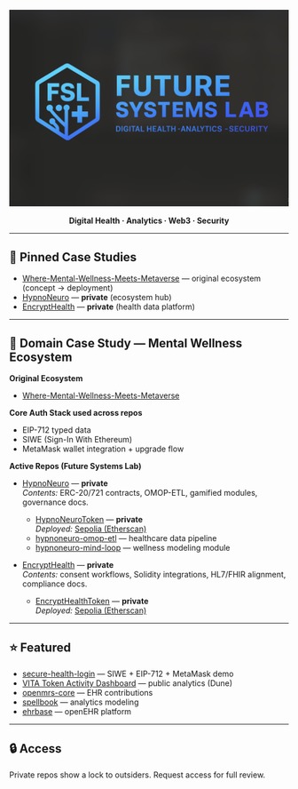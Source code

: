 <!-- header -->
<p align="center">
  <img src="assets/future-systems-lab-header.png" alt="Future Systems Lab" width="1200">
</p>
<p align="center"><b>Digital Health · Analytics · Web3 · Security</b></p>


---

## 📌 Pinned Case Studies
- [Where-Mental-Wellness-Meets-Metaverse](https://github.com/Future-Systems-Lab/Where-Mental-Wellness-Meets-Metaverse) — original ecosystem (concept → deployment)
- [HypnoNeuro](https://github.com/Future-Systems-Lab/HypnoNeuro) — **private** (ecosystem hub)
- [EncryptHealth](https://github.com/Future-Systems-Lab/EncryptHealth) — **private** (health data platform)

---

## 📂 Domain Case Study — Mental Wellness Ecosystem

**Original Ecosystem**
- [Where-Mental-Wellness-Meets-Metaverse](https://github.com/Future-Systems-Lab/Where-Mental-Wellness-Meets-Metaverse)

**Core Auth Stack used across repos**
- EIP-712 typed data
- SIWE (Sign-In With Ethereum)
- MetaMask wallet integration + upgrade flow

**Active Repos (Future Systems Lab)**
- [HypnoNeuro](https://github.com/Future-Systems-Lab/HypnoNeuro) — **private**  
  *Contents:* ERC-20/721 contracts, OMOP-ETL, gamified modules, governance docs.

  - [HypnoNeuroToken](https://github.com/Future-Systems-Lab/HypnoNeuroToken) — **private**  
    *Deployed:* [Sepolia (Etherscan)](https://sepolia.etherscan.io/)
  - [hypnoneuro-omop-etl](https://github.com/Future-Systems-Lab/hypnoneuro-omop-etl) — healthcare data pipeline
  - [hypnoneuro-mind-loop](https://github.com/Future-Systems-Lab/hypnoneuro-mind-loop) — wellness modeling module

- [EncryptHealth](https://github.com/Future-Systems-Lab/EncryptHealth) — **private**  
  *Contents:* consent workflows, Solidity integrations, HL7/FHIR alignment, compliance docs.

  - [EncryptHealthToken](https://github.com/Future-Systems-Lab/EncryptHealthToken) — **private**  
    *Deployed:* [Sepolia (Etherscan)](https://sepolia.etherscan.io/)

---

## ⭐ Featured
- [secure-health-login](https://github.com/Future-Systems-Lab/secure-health-login) — SIWE + EIP-712 + MetaMask demo
- [VITA Token Activity Dashboard](https://dune.com/dr_meg/vita-dashboard) — public analytics (Dune)
- [openmrs-core](https://github.com/openmrs/openmrs-core) — EHR contributions
- [spellbook](https://github.com/duneanalytics/spellbook) — analytics modeling
- [ehrbase](https://github.com/ehrbase/ehrbase) — openEHR platform

---

## 🔒 Access
Private repos show a lock to outsiders. Request access for full review.
